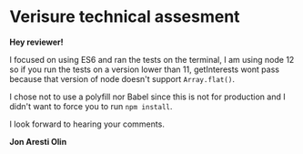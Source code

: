 # Verisure technical assesment

**Hey reviewer!**

I focused on using ES6 and ran the tests on the terminal, I am using node 12 so if you run the tests on a version lower than 11, getInterests wont pass because that version of node doesn't support `Array.flat()`.
 
I chose not to use a polyfill nor Babel since this is not for production and I didn't want to force you to run `npm install`.

I look forward to hearing your comments.

**Jon Aresti Olin**
